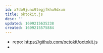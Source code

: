 ```yaml
---
id: x7do9junx9tegjfkhu9dxum
title: oktokit.js
desc: ''
updated: 1699215635238
created: 1699215575884
---
```


- repo: https://github.com/octokit/octokit.js
- 